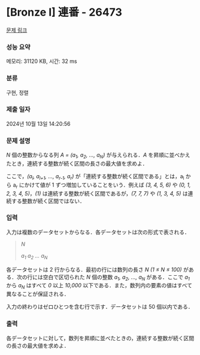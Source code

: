 # [Bronze I] 連番 - 26473 

[문제 링크](https://www.acmicpc.net/problem/26473) 

### 성능 요약

메모리: 31120 KB, 시간: 32 ms

### 분류

구현, 정렬

### 제출 일자

2024년 10월 13일 14:20:56

### 문제 설명

<p><i>N</i> 個の整数からなる列 <i>A = (a<sub>1</sub>, a<sub>2</sub>, ..., a<sub>N</sub>)</i> が与えられる．<i>A</i> を昇順に並べかえたとき，連続する整数が続く区間の長さの最大値を求めよ．</p>

<p>ここで，<i>(a<sub>l</sub>, a<sub>l+1</sub>, ..., a<sub>r-1</sub>, a<sub>r</sub>)</i> が「連続する整数が続く区間である」とは，a<sub>l</sub> から a<sub>r</sub> にかけて値が 1 ずつ増加していることをいう．例えば <i>(3, 4, 5, 6)</i> や <i>(0, 1, 2, 3, 4, 5)</i>，<i>(1)</i> は連続する整数が続く区間であるが，<i>(7, 7, 7)</i> や <i>(1, 3, 4, 5)</i> は連続する整数が続く区間ではない．</p>

### 입력 

 <p>入力は複数のデータセットからなる．各データセットは次の形式で表される．</p>

<blockquote>
<p><i>N</i></p>

<p><i>a<sub>1</sub></i> <i>a<sub>2</sub></i> <i>...</i> <i>a<sub>N</sub></i></p>
</blockquote>

<p>各データセットは 2 行からなる．最初の行には数列の長さ <i>N</i> <i>(1 ≤ N ≤ 100)</i> がある．次の行には空白で区切られた <i>N</i> 個の整数 <i>a<sub>1</sub>, a<sub>2</sub>, ..., a<sub>N</sub></i> がある．ここで <i>a<sub>1</sub></i> から <i>a<sub>N</sub></i> はすべて <i>0</i> 以上 <i>10,000</i> 以下である．また，数列内の要素の値はすべて異なることが保証される．</p>

<p>入力の終わりはゼロひとつを含む行で示す．データセットは 50 個以内である．</p>

### 출력 

 <p>各データセットに対して，数列を昇順に並べたときの，連続する整数が続く区間の長さの最大値を求めよ．</p>

